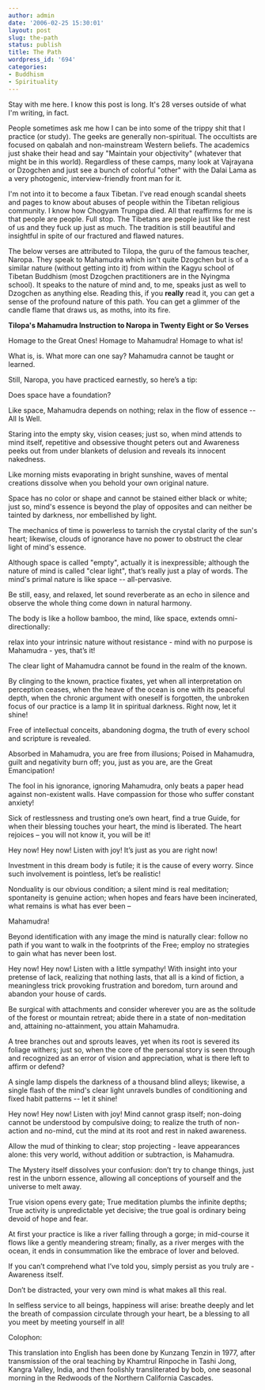 ```yaml
---
author: admin
date: '2006-02-25 15:30:01'
layout: post
slug: the-path
status: publish
title: The Path
wordpress_id: '694'
categories:
- Buddhism
- Spirituality
---
```

Stay with me here. I know this post is long. It's 28 verses outside of what  I'm writing, in fact.

People sometimes ask me how I can be into some of the trippy shit that I  practice (or study). The geeks are generally non-spiritual. The occultists are  focused on qabalah and non-mainstream Western beliefs. The academics just shake  their head and say "Maintain your objectivity" (whatever that might be in this  world). Regardless of these camps, many look at Vajrayana or Dzogchen and just  see a bunch of colorful "other" with the Dalai Lama as a very photogenic,  interview-friendly front man for it.

I'm not into it to become a faux Tibetan. I've read enough scandal sheets and  pages to know about abuses of people within the Tibetan religious community. I  know how Chogyam Trungpa died. All that reaffirms for me is that people are  people. Full stop. The Tibetans are people just like the rest of us and they  fuck up just as much. The tradition is still beautiful and insightful in spite of  our fractured and flawed natures.

The below verses are attributed to Tilopa, the guru of the famous teacher,  Naropa. They speak to Mahamudra which isn't quite Dzogchen but is of a similar  nature (without getting into it) from within the Kagyu school of Tibetan  Buddhism (most Dzogchen practitioners are in the Nyingma school). It speaks to  the nature of mind and, to me, speaks just as well to Dzogchen as anything else.  Reading this, if you <strong>really</strong> read it, you can get a sense of the profound  nature of this path. You can get a glimmer of the candle flame that draws us, as  moths, into its fire.

<strong>Tilopa's Mahamudra Instruction to Naropa
in Twenty Eight or So Verses</strong>

Homage to the Great Ones!
Homage to Mahamudra!
Homage to what is!

What is, is.
What more can one say?
Mahamudra cannot be taught or learned.

Still, Naropa, you have practiced earnestly,
so here’s a tip:

Does space have a foundation?

Like space, Mahamudra depends on nothing;
relax in the flow of essence --
All Is Well.

Staring into the empty sky, vision ceases;
just so, when mind attends to mind itself,
repetitive and obsessive thought peters out
and Awareness peeks out from under blankets
of delusion and reveals its innocent nakedness.

Like morning mists evaporating in bright sunshine,
waves of mental creations dissolve when
you behold your own original nature.

Space has no color or shape
and cannot be stained either black or white;
just so, mind's essence is beyond the play of opposites
and can neither be tainted by darkness, nor
embellished by light.

The mechanics of time is powerless
to tarnish the crystal clarity of the sun's heart;
likewise, clouds of ignorance have no power
to obstruct the clear light of mind's essence.

Although space is called "empty",
actually it is inexpressible;
although the nature of mind is called "clear light",
that’s really just a play of words.
The mind's primal nature is like space --
all-pervasive.

Be still, easy, and relaxed,
let sound reverberate as an echo in
silence and observe the whole thing
come down in natural harmony.

The body is like a hollow bamboo,
the mind, like space, extends
omni-directionally:

relax into your intrinsic nature without resistance -
mind with no purpose is Mahamudra -
yes, that’s it!

The clear light of Mahamudra cannot be found
in the realm of the known.

By clinging to the known, practice fixates, yet
when all interpretation on perception ceases, when
the heave of the ocean is one with its peaceful depth,
when the chronic argument with oneself is forgotten,
the unbroken focus of our practice is a lamp lit in
spiritual darkness. Right now, let it shine!

Free of intellectual conceits, abandoning dogma,
the truth of every school and scripture is revealed.

Absorbed in Mahamudra, you are free from illusions;
Poised in Mahamudra, guilt and negativity burn off;
you, just as you are, are the Great Emancipation!

The fool in his ignorance, ignoring Mahamudra,
only beats a paper head against non-existent walls.
Have compassion for those who suffer constant anxiety!

Sick of restlessness and trusting one’s own heart, find a true
Guide, for when their blessing touches your heart,
the mind is liberated. The heart rejoices – you
will not know it, you will be it!

Hey now! Hey now! Listen with joy!
It’s just as you are right now!

Investment in this dream body is futile;
it is the cause of every worry.
Since such involvement is pointless,
let’s be realistic!

Nonduality is our obvious condition;
a silent mind is real meditation;
spontaneity is genuine action;
when hopes and fears have
been incinerated,
what remains is
what has ever been –

Mahamudra!

Beyond identification with any image
the mind is naturally clear:
follow no path if you want to walk in the
footprints of the Free;
employ no strategies to gain
what has never been lost.

Hey now! Hey now! Listen with a little sympathy!
With insight into your pretense of lack,
realizing that nothing lasts, that all is
a kind of fiction, a meaningless trick provoking
frustration and boredom,
turn around and abandon your
house of cards.

Be surgical with attachments and consider
wherever you are as the solitude of the
forest or mountain retreat;
abide there in a state of non-meditation and,
attaining no-attainment, you
attain Mahamudra.

A tree branches out and sprouts leaves, yet
when its root is severed its foliage withers;
just so, when the core of the personal story is
seen through and recognized as an error of
vision and appreciation, what is there left
to affirm or defend?

A single lamp dispels the darkness of
a thousand blind alleys;
likewise, a single flash of the
mind's clear light unravels
bundles of conditioning and
fixed habit patterns --
let it shine!

Hey now! Hey now! Listen with joy!
Mind cannot grasp itself;
non-doing cannot be understood by
compulsive doing;
to realize the truth of non-action and no-mind,
cut the mind at its root and
rest in naked awareness.

Allow the mud of thinking to clear;
stop projecting -
leave appearances alone:
this very world,
without addition or subtraction,
is Mahamudra.

The Mystery itself dissolves your confusion:
don’t try to change things, just rest in the unborn essence,
allowing all conceptions of yourself and the universe
to melt away.

True vision opens every gate;
True meditation plumbs the infinite depths;
True activity is unpredictable yet decisive;
the true goal is ordinary being
devoid of hope and fear.

At first your practice is like a river falling through a gorge;
in mid-course it flows like a gently meandering stream;
finally, as a river merges with the ocean,
it ends in consummation like the
embrace of lover and beloved.

If you can’t comprehend what I’ve told you,
simply persist as you truly are -
Awareness itself.

Don’t be distracted,
your very own mind is
what makes all this real.

In selfless service to all beings,
happiness will arise:
breathe deeply and let the breath of compassion
circulate through your heart, be a blessing to
all you meet by meeting yourself in all!

Colophon:

This translation into English has been done by Kunzang Tenzin in 1977, after  transmission of the oral teaching by Khamtrul Rinpoche in Tashi Jong, Kangra  Valley, India, and then foolishly transliterated by bob, one seasonal morning in  the Redwoods of the Northern California Cascades.
